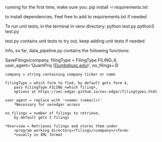 running for the first time, make sure you: 
pip install -r requirements.txt

to install dependencies. Feel free to add to requirements.txt if needed

To run unit tests, in the terminal in venv directory:
python test.py
python3 test.py

test.py contains unit tests to try out, keep adding unit tests if needed


info, so far, data_pipeline.py contains the following functions:

SaveFilings(company,  filingType = FilingType.FILING_4, user_agent='QuantProj (Dumb@usc.edu)', no_filings=3)

	company = string containing company ticker or name

	filingType = which form to find, by default gets form 4, 
		pass FilingType.FILING_<which filing>, 
		options at https://sec-edgar.github.io/sec-edgar/filingtypes.html

	user_agent = replace with '<name> (<email>)' 
		*Necessary for secedgar access

	no_filings = number of filings to retrieve, 
		by default gets 3 filings

	*Overview = Retrieves filings and stores them under 
		<program working directory>/filings/<company>/<form>
		*usually in XML format



